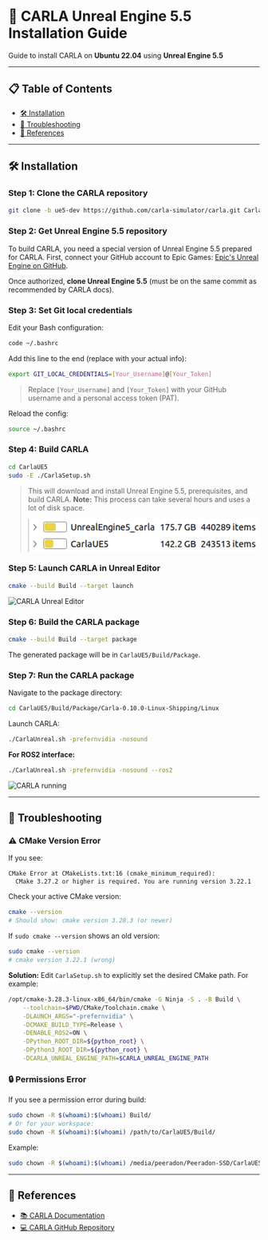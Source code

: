 # 🚗 CARLA Unreal Engine 5.5 Installation Guide

Guide to install CARLA on **Ubuntu 22.04** using **Unreal Engine 5.5**

---

## 📋 Table of Contents

* [🛠️ Installation](#installation)
* [🐞 Troubleshooting](#troubleshooting)
* [🔗 References](#references)

---

## 🛠️ Installation

### **Step 1:** Clone the CARLA repository

```bash
git clone -b ue5-dev https://github.com/carla-simulator/carla.git CarlaUE5
```

### **Step 2:** Get Unreal Engine 5.5 repository

To build CARLA, you need a special version of Unreal Engine 5.5 prepared for CARLA.
First, connect your GitHub account to Epic Games: [Epic's Unreal Engine on GitHub](https://www.unrealengine.com/en-US/ue-on-github).

Once authorized, **clone Unreal Engine 5.5** (must be on the same commit as recommended by CARLA docs).

### **Step 3:** Set Git local credentials

Edit your Bash configuration:

```bash
code ~/.bashrc
```

Add this line to the end (replace with your actual info):

```bash
export GIT_LOCAL_CREDENTIALS=[Your_Username]@[Your_Token]
```

> Replace `[Your_Username]` and `[Your_Token]` with your GitHub username and a personal access token (PAT).

Reload the config:

```bash
source ~/.bashrc
```

### **Step 4:** Build CARLA

```bash
cd CarlaUE5
sudo -E ./CarlaSetup.sh
```

> This will download and install Unreal Engine 5.5, prerequisites, and build CARLA.
> **Note:** This process can take several hours and uses a lot of disk space.
>
> <p align="center">
>  <img src="./images/carlar_disk_use.png" alt="CARLA disk space use" style="display: block; margin: 0 auto;">
> </p>

### **Step 5:** Launch CARLA in Unreal Editor

```bash
cmake --build Build --target launch
```

![CARLA Unreal Editor](./images/carla_unreal_editor.png)

### **Step 6:** Build the CARLA package

```bash
cmake --build Build --target package
```

The generated package will be in `CarlaUE5/Build/Package`.

### **Step 7:** Run the CARLA package

Navigate to the package directory:

```bash
cd CarlaUE5/Build/Package/Carla-0.10.0-Linux-Shipping/Linux
```

Launch CARLA:

```bash
./CarlaUnreal.sh -prefernvidia -nosound 
```

**For ROS2 interface:**

```bash
./CarlaUnreal.sh -prefernvidia -nosound --ros2
```

![CARLA running](./images/carlar_package.png)

---

## 🐞 Troubleshooting

### ⚠️ CMake Version Error

If you see:

```
CMake Error at CMakeLists.txt:16 (cmake_minimum_required):
  CMake 3.27.2 or higher is required. You are running version 3.22.1
```

Check your active CMake version:

```bash
cmake --version
# Should show: cmake version 3.28.3 (or newer)
```

If `sudo cmake --version` shows an old version:

```bash
sudo cmake --version
# cmake version 3.22.1 (wrong)
```

**Solution:**
Edit `CarlaSetup.sh` to explicitly set the desired CMake path. For example:

```bash
/opt/cmake-3.28.3-linux-x86_64/bin/cmake -G Ninja -S . -B Build \
    --toolchain=$PWD/CMake/Toolchain.cmake \
    -DLAUNCH_ARGS="-prefernvidia" \
    -DCMAKE_BUILD_TYPE=Release \
    -DENABLE_ROS2=ON \
    -DPython_ROOT_DIR=${python_root} \
    -DPython3_ROOT_DIR=${python_root} \
    -DCARLA_UNREAL_ENGINE_PATH=$CARLA_UNREAL_ENGINE_PATH
```

### 🔒 Permissions Error

If you see a permission error during build:

```bash
sudo chown -R $(whoami):$(whoami) Build/
# Or for your workspace:
sudo chown -R $(whoami):$(whoami) /path/to/CarlaUE5/Build/
```

Example:

```bash
sudo chown -R $(whoami):$(whoami) /media/peeradon/Peeradon-SSD/CarlaUE5/Build
```

---

## 🔗 References

* [📚 CARLA Documentation](https://carla-ue5.readthedocs.io/en/latest/)
* [💻 CARLA GitHub Repository](https://github.com/carla-simulator/carla.git)

